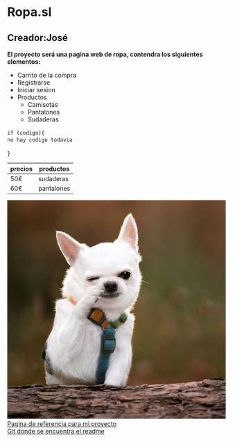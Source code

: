 # Ropa.sl

## Creador:José

**El proyecto será una pagina web de ropa, contendra los siguientes elementos:**

- Carrito de la compra
- Registrarse
- Iniciar sesion
- Productos
  - Camisetas
  - Pantalones
  - Sudaderas

```
if (codigo){
no hay codigo todavia

}
```  
| precios | productos |
|-|-|
| 50€ | sudaderas |
| 60€ | pantalones |

![Aqui deberia estar la imagen](perrito.jpeg) <br>
[Pagina de referencia para mi proyecto](https://www.naturitas.es)<br>
[Git donde se encuentra el readme](https://github.com/godine21/Ropa.sl.git)

